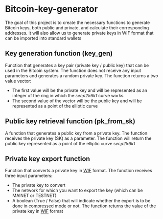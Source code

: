 # Bitcoin-key-generator

The goal of this project is to create the necessary functions to generate Bitcoin keys, both public and private, and calculate their corresponding addresses. It will also allow us to generate private keys in WIF format that can be imported into standard wallets

## Key generation function (key_gen)

Function that generates a key pair (private key / public key) that can be used in the Bitcoin system. The function does not receive any input parameters and generates a random private key. The function returns a two value vector:
 * The first value will be the private key and will be represented as an integer of the ring in which the _secp256k1_ curve works
 * The second value of the vector will be the public key and will be represented as a point of the elliptic curve

 ## Public key retrieval function (pk_from_sk)

 A function that generates a public key from a private key. The function receives the private key (SK) as a parameter. The function will return the public key represented as a point of the elliptic curve _secp256k1_

## Private key export function

Function that converts a private key in [WIF](https://en.bitcoin.it/wiki/Wallet_import_format) format. The function receives three input parameters:
* The private key to convert
* The network for which you want to export the key (which can be MAINET or TESTNET)
* A boolean (True / False) that will indicate whether the export is to be done in compressed mode or not. The function returns the value of the private key in [WIF](https://en.bitcoin.it/wiki/Wallet_import_format) format
